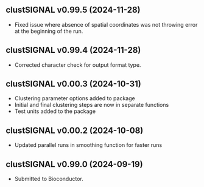 ## clustSIGNAL v0.99.5 (2024-11-28)
* Fixed issue where absence of spatial coordinates was not throwing error at the beginning of the run.

## clustSIGNAL v0.99.4 (2024-11-28)
* Corrected character check for output format type.

## clustSIGNAL v0.00.3 (2024-10-31)
* Clustering parameter options added to package
* Initial and final clustering steps are now in separate functions
* Test units added to the package

## clustSIGNAL v0.00.2 (2024-10-08)
* Updated parallel runs in smoothing function for faster runs

## clustSIGNAL v0.99.0 (2024-09-19)
* Submitted to Bioconductor.
